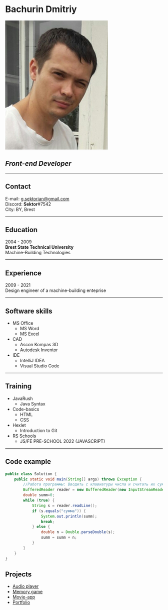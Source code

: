 # Bachurin Dmitriy
![My photo](./Avatar.jpg)
## *Front-end Developer*
---
## Contact

E-mail: g.sektorian@gmail.com <br>
Discord: **Sektor**#7542<br>
City: BY, Brest

---
## Education
2004 - 2009<br>
**Brest State Technical University**<br>
Machine-Building Technologies

---
## Experience
2009 - 2021<br>
Design engineer of a machine-building enteprise

---
## Software skills
* MS Office
  * MS Word
  * MS Excel
* CAD
   * Ascon Kompas 3D
   * Autodesk Inventor
* IDE
   * IntelliJ IDEA
   * Visual Studio Code
---
## Training
* JavaRush
   * Java Syntax
* Code-basics
   * HTML
   * CSS
* Hexlet
   * Introduction to Git
* RS Schools
   * JS/FE PRE-SCHOOL 2022 (JAVASCRIPT)
---
## Code example
```java
public class Solution {
    public static void main(String[] args) throws Exception {
        //Работа программы: Вводить с клавиатуры числа и считать их сумму, пока пользователь не введет слово "сумма".
        BufferedReader reader = new BufferedReader(new InputStreamReader(System.in));
        double summ=0;
        while (true) {
            String s = reader.readLine();
            if (s.equals("сумма")) {
                System.out.println(summ);
                break;
            } else {
                double n = Double.parseDouble(s);
                summ = summ + n;
            }
        }
    }
}

```
## Projects
* [Audio player](https://sektorian.github.io/rss_projects/audio-player/)
* [Memory game](https://sektorian.github.io/rss_projects/memory-game/)
* [Movie-app](https://sektorian.github.io/rss_projects/movie-app/)
* [Portfolio](https://sektorian.github.io/rss_projects/portfolio-rise/)